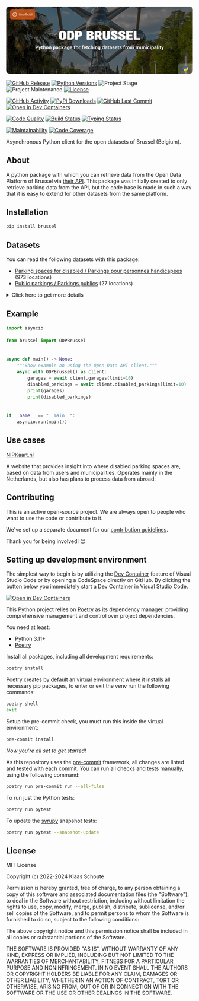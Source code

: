 <!-- Banner -->
![alt Banner of the ODP Brussel package](https://raw.githubusercontent.com/klaasnicolaas/python-brussel/main/assets/header_brussel-min.png)

<!-- PROJECT SHIELDS -->
[![GitHub Release][releases-shield]][releases]
[![Python Versions][python-versions-shield]][pypi]
![Project Stage][project-stage-shield]
![Project Maintenance][maintenance-shield]
[![License][license-shield]](LICENSE)

[![GitHub Activity][commits-shield]][commits-url]
[![PyPi Downloads][downloads-shield]][downloads-url]
[![GitHub Last Commit][last-commit-shield]][commits-url]
[![Open in Dev Containers][devcontainer-shield]][devcontainer]

[![Code Quality][code-quality-shield]][code-quality]
[![Build Status][build-shield]][build-url]
[![Typing Status][typing-shield]][typing-url]

[![Maintainability][maintainability-shield]][maintainability-url]
[![Code Coverage][codecov-shield]][codecov-url]

Asynchronous Python client for the open datasets of Brussel (Belgium).

## About

A python package with which you can retrieve data from the Open Data Platform of Brussel via [their API][api]. This package was initially created to only retrieve parking data from the API, but the code base is made in such a way that it is easy to extend for other datasets from the same platform.

## Installation

```bash
pip install brussel
```

## Datasets

You can read the following datasets with this package:

- [Parking spaces for disabled / Parkings pour personnes handicapées][disabled_parkings] (973 locations)
- [Public parkings / Parkings publics][park_and_rides] (27 locations)

<details>
    <summary>Click here to get more details</summary>

### Disabled parkings

Parameters:

- **limit** (default: 10) - How many results you want to retrieve.

| Variable | Type | Description |
| :------- | :--- | :---------- |
| `spot_id` | int | The ID of the parking spot |
| `number` | int | How many parking spots there are on this location |
| `orientation` | str | The orientation of the parking spot |
| `area` | dict(str) | The area of the parking spot in multiple languages |
| `longitude` | float | The longitude of the parking spot |
| `latitude` | float | The latitude of the parking spot |
| `updated_at` | datetime | The last time the data was updated |

### Garages

Parameters:

- **limit** (default: 10) - How many results you want to retrieve.

| Variable | Type | Description |
| :------- | :--- | :---------- |
| `garage_id` | int | The ID of the garage |
| `name` | dict(str) | The name of the garage in multiple languages |
| `capacity` | int | The capacity of the garage |
| `provider` | string | The organization that manages this garage |
| `longitude` | float | The longitude of the garage |
| `latitude` | float | The latitude of the garage |
| `updated_at` | datetime | The last time the data was updated |
</details>

## Example

```python
import asyncio

from brussel import ODPBrussel


async def main() -> None:
    """Show example on using the Open Data API client."""
    async with ODPBrussel() as client:
        garages = await client.garages(limit=10)
        disabled_parkings = await client.disabled_parkings(limit=10)
        print(garages)
        print(disabled_parkings)


if __name__ == "__main__":
    asyncio.run(main())
```

## Use cases

[NIPKaart.nl][nipkaart]

A website that provides insight into where disabled parking spaces are, based
on data from users and municipalities. Operates mainly in the Netherlands, but
also has plans to process data from abroad.

## Contributing

This is an active open-source project. We are always open to people who want to
use the code or contribute to it.

We've set up a separate document for our
[contribution guidelines](CONTRIBUTING.md).

Thank you for being involved! :heart_eyes:

## Setting up development environment

The simplest way to begin is by utilizing the [Dev Container][devcontainer]
feature of Visual Studio Code or by opening a CodeSpace directly on GitHub.
By clicking the button below you immediately start a Dev Container in Visual Studio Code.

[![Open in Dev Containers][devcontainer-shield]][devcontainer]

This Python project relies on [Poetry][poetry] as its dependency manager,
providing comprehensive management and control over project dependencies.

You need at least:

- Python 3.11+
- [Poetry][poetry-install]

Install all packages, including all development requirements:

```bash
poetry install
```

Poetry creates by default an virtual environment where it installs all
necessary pip packages, to enter or exit the venv run the following commands:

```bash
poetry shell
exit
```

Setup the pre-commit check, you must run this inside the virtual environment:

```bash
pre-commit install
```

*Now you're all set to get started!*

As this repository uses the [pre-commit][pre-commit] framework, all changes
are linted and tested with each commit. You can run all checks and tests
manually, using the following command:

```bash
poetry run pre-commit run --all-files
```

To run just the Python tests:

```bash
poetry run pytest
```

To update the [syrupy](https://github.com/tophat/syrupy) snapshot tests:

```bash
poetry run pytest --snapshot-update
```

## License

MIT License

Copyright (c) 2022-2024 Klaas Schoute

Permission is hereby granted, free of charge, to any person obtaining a copy
of this software and associated documentation files (the "Software"), to deal
in the Software without restriction, including without limitation the rights
to use, copy, modify, merge, publish, distribute, sublicense, and/or sell
copies of the Software, and to permit persons to whom the Software is
furnished to do so, subject to the following conditions:

The above copyright notice and this permission notice shall be included in all
copies or substantial portions of the Software.

THE SOFTWARE IS PROVIDED "AS IS", WITHOUT WARRANTY OF ANY KIND, EXPRESS OR
IMPLIED, INCLUDING BUT NOT LIMITED TO THE WARRANTIES OF MERCHANTABILITY,
FITNESS FOR A PARTICULAR PURPOSE AND NONINFRINGEMENT. IN NO EVENT SHALL THE
AUTHORS OR COPYRIGHT HOLDERS BE LIABLE FOR ANY CLAIM, DAMAGES OR OTHER
LIABILITY, WHETHER IN AN ACTION OF CONTRACT, TORT OR OTHERWISE, ARISING FROM,
OUT OF OR IN CONNECTION WITH THE SOFTWARE OR THE USE OR OTHER DEALINGS IN THE
SOFTWARE.

[api]: https://bruxellesdata.opendatasoft.com/explore
[disabled_parkings]: https://bruxellesdata.opendatasoft.com/explore/dataset/parking-voirie-pmr-ville-de-bruxelles
[park_and_rides]: https://bruxellesdata.opendatasoft.com/explore/dataset/bruxelles_parkings_publics
[nipkaart]: https://www.nipkaart.nl

<!-- MARKDOWN LINKS & IMAGES -->
[build-shield]: https://github.com/klaasnicolaas/python-brussel/actions/workflows/tests.yaml/badge.svg
[build-url]: https://github.com/klaasnicolaas/python-brussel/actions/workflows/tests.yaml
[code-quality-shield]: https://github.com/klaasnicolaas/python-brussel/actions/workflows/codeql.yaml/badge.svg
[code-quality]: https://github.com/klaasnicolaas/python-brussel/actions/workflows/codeql.yaml
[commits-shield]: https://img.shields.io/github/commit-activity/y/klaasnicolaas/python-brussel.svg
[commits-url]: https://github.com/klaasnicolaas/python-brussel/commits/main
[codecov-shield]: https://codecov.io/gh/klaasnicolaas/python-brussel/branch/main/graph/badge.svg?token=qf9A9Hlk4I
[codecov-url]: https://codecov.io/gh/klaasnicolaas/python-brussel
[devcontainer-shield]: https://img.shields.io/static/v1?label=Dev%20Containers&message=Open&color=blue&logo=visualstudiocode
[devcontainer]: https://vscode.dev/redirect?url=vscode://ms-vscode-remote.remote-containers/cloneInVolume?url=https://github.com/klaasnicolaas/python-brussel
[downloads-shield]: https://img.shields.io/pypi/dm/brussel
[downloads-url]: https://pypistats.org/packages/brussel
[license-shield]: https://img.shields.io/github/license/klaasnicolaas/python-brussel.svg
[last-commit-shield]: https://img.shields.io/github/last-commit/klaasnicolaas/python-brussel.svg
[maintenance-shield]: https://img.shields.io/maintenance/yes/2024.svg
[maintainability-shield]: https://api.codeclimate.com/v1/badges/b978435e9849ca199fc7/maintainability
[maintainability-url]: https://codeclimate.com/github/klaasnicolaas/python-brussel/maintainability
[project-stage-shield]: https://img.shields.io/badge/project%20stage-experimental-yellow.svg
[pypi]: https://pypi.org/project/brussel/
[python-versions-shield]: https://img.shields.io/pypi/pyversions/brussel
[typing-shield]: https://github.com/klaasnicolaas/python-brussel/actions/workflows/typing.yaml/badge.svg
[typing-url]: https://github.com/klaasnicolaas/python-brussel/actions/workflows/typing.yaml
[releases-shield]: https://img.shields.io/github/release/klaasnicolaas/python-brussel.svg
[releases]: https://github.com/klaasnicolaas/python-brussel/releases

[poetry-install]: https://python-poetry.org/docs/#installation
[poetry]: https://python-poetry.org
[pre-commit]: https://pre-commit.com

